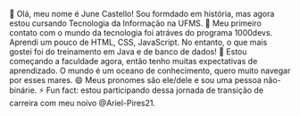 👋 Olá, meu nome é June Castello! Sou formdado em história, mas agora estou cursando Tecnologia da Informação na UFMS. 
👀 Meu primeiro contato com o mundo da tecnologia foi atráves do programa 1000devs. Aprendi um pouco de HTML, CSS, JavaScript. No entanto, o que mais gostei foi do treinamento em Java e de banco de dados! 
🌱 Estou começando a faculdade agora, então tenho muitas expectativas de aprendizado. O mundo é um oceano de conhecimento, quero muito navegar por esses mares. 
😄 Meus pronomes são ele/dele e sou uma pessoa não-binárie. 
⚡ Fun fact: estou participando dessa jornada de transição de carreira com meu noivo @Ariel-Pires21. 

<!---
jucbfp/jucbfp is a ✨ special ✨ repository because its `README.md` (this file) appears on your GitHub profile.
You can click the Preview link to take a look at your changes.
--->
